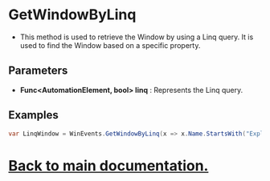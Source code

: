 # GetWindowByLinq

* This method is used to retrieve the Window by using a Linq query. It is used to find the Window based on a specific property. 

## Parameters

* **Func<AutomationElement, bool> linq** : Represents the Linq query.

## Examples

```csharp
var LinqWindow = WinEvents.GetWindowByLinq(x => x.Name.StartsWith("Explorer"));
```

# [Back to main documentation.](https://github.com/ALaurian/Flanium/blob/main/Documentation/LibraryDB.md)
